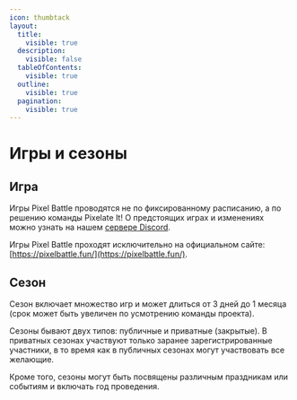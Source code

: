 ```yaml
---
icon: thumbtack
layout:
  title:
    visible: true
  description:
    visible: false
  tableOfContents:
    visible: true
  outline:
    visible: true
  pagination:
    visible: true
---
```


# Игры и сезоны

## Игра <a href="#game" id="game"></a>

Игры Pixel Battle проводятся не по фиксированному расписанию, а по решению команды Pixelate It! О предстоящих играх и изменениях можно узнать на нашем [сервере Discord](https://discord.gg/XBPyGUv3DT).

Игры Pixel Battle проходят исключительно на официальном сайте: [https://pixelbattle.fun/](https://pixelbattle.fun/).

## Сезон <a href="#season" id="season"></a>

Сезон включает множество игр и может длиться от 3 дней до 1 месяца (срок может быть увеличен по усмотрению команды проекта).

Сезоны бывают двух типов: публичные и приватные (закрытые). В приватных сезонах участвуют только заранее зарегистрированные участники, в то время как в публичных сезонах могут участвовать все желающие.

Кроме того, сезоны могут быть посвящены различным праздникам или событиям и включать год проведения.
